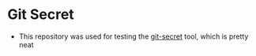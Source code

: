 # Git Secret
- This repository was used for testing the [git-secret](https://github.com/sobolevn/git-secret#what-is-git-secret) tool, which is pretty neat
